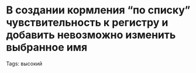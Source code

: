 # В создании кормления “по списку”  чувствительность к регистру и добавить невозможно изменить выбранное имя

Tags: высокий